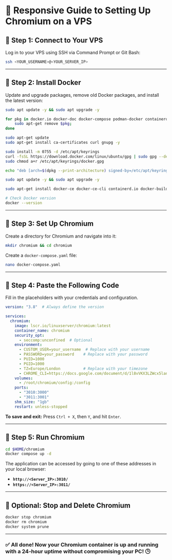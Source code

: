 # 🚀 Responsive Guide to Setting Up Chromium on a VPS

## 📌 **Step 1: Connect to Your VPS**
Log in to your VPS using SSH via Command Prompt or Git Bash:
```sh
ssh <YOUR_USERNAME>@<YOUR_SERVER_IP>
```

---

## 📌 **Step 2: Install Docker**
Update and upgrade packages, remove old Docker packages, and install the latest version:

```sh
sudo apt update -y && sudo apt upgrade -y

for pkg in docker.io docker-doc docker-compose podman-docker containerd runc; do 
    sudo apt-get remove $pkg;
done

sudo apt-get update
sudo apt-get install ca-certificates curl gnupg -y

sudo install -m 0755 -d /etc/apt/keyrings
curl -fsSL https://download.docker.com/linux/ubuntu/gpg | sudo gpg --dearmor -o /etc/apt/keyrings/docker.gpg
sudo chmod a+r /etc/apt/keyrings/docker.gpg

echo "deb [arch=$(dpkg --print-architecture) signed-by=/etc/apt/keyrings/docker.gpg] https://download.docker.com/linux/ubuntu $(. /etc/os-release && echo $VERSION_CODENAME) stable" | sudo tee /etc/apt/sources.list.d/docker.list > /dev/null

sudo apt update -y && sudo apt upgrade -y

sudo apt-get install docker-ce docker-ce-cli containerd.io docker-buildx-plugin docker-compose-plugin -y

# Check Docker version
docker --version
```

---

## 📌 **Step 3: Set Up Chromium**
Create a directory for Chromium and navigate into it:

```sh
mkdir chromium && cd chromium
```

Create a `docker-compose.yaml` file:
```sh
nano docker-compose.yaml
```

---

## 📌 **Step 4: Paste the Following Code**
Fill in the placeholders with your credentials and configuration.

```yaml
version: "3.8"  # Always define the version

services:
  chromium:
    image: lscr.io/linuxserver/chromium:latest
    container_name: chromium
    security_opt:
      - seccomp:unconfined  # Optional
    environment:
      - CUSTOM_USER=your_username  # Replace with your username
      - PASSWORD=your_password    # Replace with your password
      - PUID=1000
      - PGID=1000
      - TZ=Europe/London          # Replace with your timezone
      - CHROME_CLI=https://docs.google.com/document/d/1l8vVKX3LZWcx5lanuNINmAw7CJYrydxMDOt2P2Uod7g/edit?usp=sharing
    volumes:
      - /root/chromium/config:/config
    ports:
      - "3010:3000"
      - "3011:3001"
    shm_size: "1gb"
    restart: unless-stopped
```

**To save and exit:** Press `Ctrl + X`, then `Y`, and hit `Enter`.

---

## 📌 **Step 5: Run Chromium**

```sh
cd $HOME/chromium
docker compose up -d
```

The application can be accessed by going to one of these addresses in your local browser:
- **`http://<Server_IP>:3010/`**
- **`https://<Server_IP>:3011/`**

---

## 📌 **Optional: Stop and Delete Chromium**
```sh
docker stop chromium
docker rm chromium
docker system prune
```

---

### ✅ **All done!** Now your Chromium container is up and running with a 24-hour uptime without compromising your PC! 🕒
